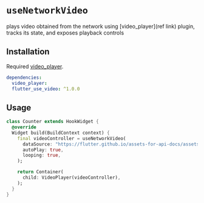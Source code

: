 # `useNetworkVideo`

plays video obtained from the network using [video_player](ref link) plugin, tracks its state, and exposes playback controls

## Installation

Required [video_player](https://img.shields.io/badge/required-video__player-brightgreen).

```yaml
dependencies:
  video_player:
  flutter_use_video: ^1.0.0
```

## Usage

```dart
class Counter extends HookWidget {
  @override
  Widget build(BuildContext context) {
    final videoController = useNetworkVideo(
      dataSource: "https://flutter.github.io/assets-for-api-docs/assets/videos/bee.mp4",
      autoPlay: true,
      looping: true,
    );

    return Container(
      child: VideoPlayer(videoController),
    );
  }
}
```
